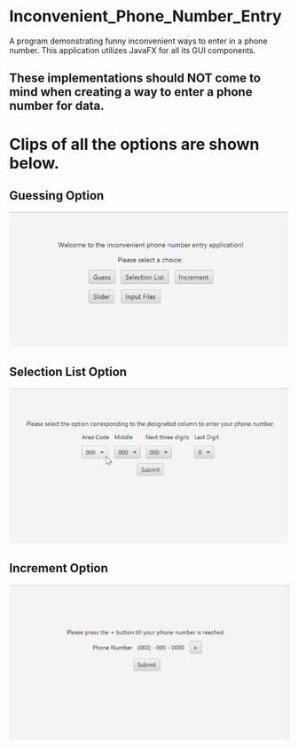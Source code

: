 # Inconvenient_Phone_Number_Entry

A program demonstrating funny inconvenient ways to enter in a phone number. 
This application utilizes JavaFX for all its GUI components. 
## These implementations should NOT come to mind when creating a way to enter a phone number for data.

Clips of all the options are shown below.
========================================================================================================

## Guessing Option

![GIF of Guessing Option](https://github.com/derekyee97/Inconvenient_Phone_Number_Entry/blob/master/video_demos/guess_option.gif)


## Selection List Option

![GIF OF SELECTION OPTION](https://github.com/derekyee97/Inconvenient_Phone_Number_Entry/blob/master/video_demos/list_option.gif)

## Increment Option

![GIF OF Increment OPTION](https://github.com/derekyee97/Inconvenient_Phone_Number_Entry/blob/master/video_demos/increment_option.gif)
